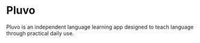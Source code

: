 # Pluvo
Pluvo is an independent language learning app designed to teach language through practical daily use.
